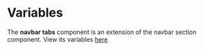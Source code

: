 # Variables

The **navbar tabs** component is an extension of the navbar section component. View its variables [here](/docs/omponents/navbar-section)
